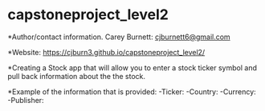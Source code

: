 # capstoneproject_level2

*Author/contact information.
Carey Burnett: cjburnett6@gmail.com

*Website: https://cjburn3.github.io/capstoneproject_level2/

*Creating a Stock app that will allow you to enter a stock ticker symbol and pull back information about the the stock.

*Example of the information that is provided:
-Ticker:
-Country:
-Currency:
-Publisher:



